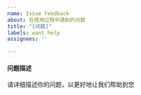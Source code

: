 ```yaml
---
name: Issue Feedback
about: 在使用过程中遇到的问题
title: "[问题]"
labels: want help
assignees: ''

---
```


#### 问题描述
请详细描述你的问题，以更好地让我们帮助到您
